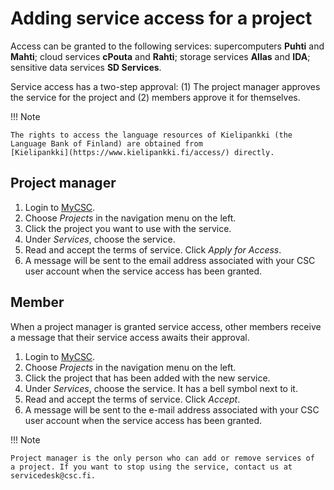 # Adding service access for a project

Access can be granted to the following services: supercomputers **Puhti** and
**Mahti**; cloud services **cPouta** and **Rahti**; storage services **Allas**
and **IDA**; sensitive data services **SD Services**.

Service access has a two-step approval: (1) The project manager approves
the service for the project and (2) members approve it for themselves.

!!! Note

    The rights to access the language resources of Kielipankki (the
    Language Bank of Finland) are obtained from
    [Kielipankki](https://www.kielipankki.fi/access/) directly.

## Project manager

1. Login to [MyCSC](http://my.csc.fi).
1. Choose _Projects_ in the navigation menu on the left.
1. Click the project you want to use with the service.
1. Under _Services_, choose the service.
1. Read and accept the terms of service.
Click _Apply for Access_.
1. A message will be sent to the email address associated with your CSC
user account when the service access has been granted.

## Member

When a project manager is granted service access, other
members receive a message that their service access awaits their
approval.

1. Login to [MyCSC](http://my.csc.fi).
1. Choose _Projects_ in the navigation menu on the left.
1. Click the project that has been added with the new service.
1. Under _Services_, choose the service. It has a bell symbol next to
it.
1. Read and accept the terms of service.
Click _Accept_.
1. A message will be sent to the e-mail address associated with your CSC
user account when the service access has been granted.


!!! Note

    Project manager is the only person who can add or remove services of
    a project. If you want to stop using the service, contact us at
    servicedesk@csc.fi.
    
    
